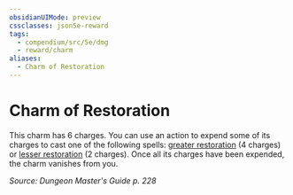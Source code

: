 ```yaml
---
obsidianUIMode: preview
cssclasses: json5e-reward
tags:
  - compendium/src/5e/dmg
  - reward/charm
aliases:
  - Charm of Restoration
---
```

# Charm of Restoration

This charm has 6 charges. You can use an action to expend some of its charges to cast one of the following spells: [greater restoration](2-Mechanics/CLI/spells/greater-restoration.md) (4 charges) or [lesser restoration](2-Mechanics/CLI/spells/lesser-restoration.md) (2 charges). Once all its charges have been expended, the charm vanishes from you.

*Source: Dungeon Master's Guide p. 228*